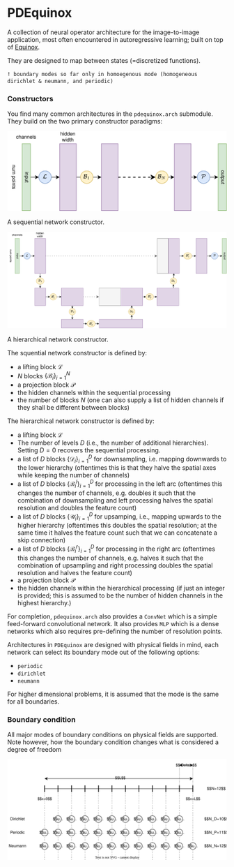 # PDEquinox

A collection of neural operator architecture for the image-to-image application,
most often encountered in autoregressive learning; built on top of
[Equinox](https://github.com/patrick-kidger/equinox).

They are designed to map between states (=discretized functions).

    ! boundary modes so far only in homoegenous mode (homogeneous dirichlet & neumann, and periodic)

### Constructors

You find many common architectures in the `pdequinox.arch` submodule. They build
on the two primary constructor paradigms:

![](img/sequential_net.svg)

A sequential network constructor.

![](img/hierarchical_net.svg)

A hierarchical network constructor.

The squential network constructor is defined by:
* a lifting block $\mathcal{L}$
* $N$ blocks $\left \{ \mathcal{B}_i \right\}_{i=1}^N$
* a projection block $\mathcal{P}$
* the hidden channels within the sequential processing
* the number of blocks $N$ (one can also supply a list of hidden channels if they shall be different between blocks)

The hierarchical network constructor is defined by:
* a lifting block $\mathcal{L}$
* The number of levels $D$ (i.e., the number of additional hierarchies). Setting $D = 0$ recovers the sequential processing.
* a list of $D$ blocks $\left \{ \mathcal{D}_i \right\}_{i=1}^D$ for
  downsampling, i.e. mapping downwards to the lower hierarchy (oftentimes this
  is that they halve the spatial axes while keeping the number of channels)
* a list of $D$ blocks $\left \{ \mathcal{B}_i^l \right\}_{i=1}^D$ for
  processing in the left arc (oftentimes this changes the number of channels,
  e.g. doubles it such that the combination of downsampling and left processing
  halves the spatial resolution and doubles the feature count)
* a list of $D$ blocks $\left \{ \mathcal{U}_i \right\}_{i=1}^D$ for upsamping,
  i.e., mapping upwards to the higher hierarchy (oftentimes this doubles the
  spatial resolution; at the same time it halves the feature count such that we
  can concatenate a skip connection)
* a list of $D$ blocks $\left \{ \mathcal{B}_i^r \right\}_{i=1}^D$ for
  processing in the right arc (oftentimes this changes the number of channels,
  e.g. halves it such that the combination of upsampling and right processing
  doubles the spatial resolution and halves the feature count)
* a projection block $\mathcal{P}$
* the hidden channels within the hierarchical processing (if just an integer is
  provided; this is assumed to be the number of hidden channels in the highest
  hierarchy.)

For completion, `pdequinox.arch` also provides a `ConvNet` which is a simple
feed-forward convolutional network. It also provides `MLP` which is a dense
networks which also requires pre-defining the number of resolution points.


Architectures in `PDEquinox` are designed with physical fields in mind, each
network can select its boundary mode out of the following options:
* `periodic`
* `dirichlet`
* `neumann`

For higher dimensional problems, it is assumed that the mode is the same for all
boundaries.

### Boundary condition

All major modes of boundary conditions on physical fields are supported. Note
however, how the boundary condition changes what is considered a degree of
freedom

![](img/three_boundary_conditions.svg)